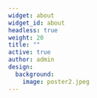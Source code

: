 ```yaml
---
widget: about
widget_id: about
headless: true
weight: 20
title: ""
active: true
author: admin
design:
  background:
    image: poster2.jpeg
---
```

